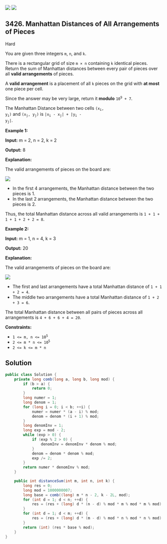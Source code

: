 [![](https://img.shields.io/github/stars/javadev/LeetCode-in-Java?label=Stars&style=flat-square)](https://github.com/javadev/LeetCode-in-Java)
[![](https://img.shields.io/github/forks/javadev/LeetCode-in-Java?label=Fork%20me%20on%20GitHub%20&style=flat-square)](https://github.com/javadev/LeetCode-in-Java/fork)

## 3426\. Manhattan Distances of All Arrangements of Pieces

Hard

You are given three integers `m`, `n`, and `k`.

There is a rectangular grid of size `m × n` containing `k` identical pieces. Return the sum of Manhattan distances between every pair of pieces over all **valid arrangements** of pieces.

A **valid arrangement** is a placement of all `k` pieces on the grid with **at most** one piece per cell.

Since the answer may be very large, return it **modulo** <code>10<sup>9</sup> + 7</code>.

The Manhattan Distance between two cells <code>(x<sub>i</sub>, y<sub>i</sub>)</code> and <code>(x<sub>j</sub>, y<sub>j</sub>)</code> is <code>|x<sub>i</sub> - x<sub>j</sub>| + |y<sub>i</sub> - y<sub>j</sub>|</code>.

**Example 1:**

**Input:** m = 2, n = 2, k = 2

**Output:** 8

**Explanation:**

The valid arrangements of pieces on the board are:

![](https://leetcode-images.github.io/g3401_3500/s3426_manhattan_distances_of_all_arrangements_of_pieces/untitled-diagramdrawio.png)

*   In the first 4 arrangements, the Manhattan distance between the two pieces is 1.
*   In the last 2 arrangements, the Manhattan distance between the two pieces is 2.

Thus, the total Manhattan distance across all valid arrangements is `1 + 1 + 1 + 1 + 2 + 2 = 8`.

**Example 2:**

**Input:** m = 1, n = 4, k = 3

**Output:** 20

**Explanation:**

The valid arrangements of pieces on the board are:

![](https://leetcode-images.github.io/g3401_3500/s3426_manhattan_distances_of_all_arrangements_of_pieces/4040example2drawio.png)

*   The first and last arrangements have a total Manhattan distance of `1 + 1 + 2 = 4`.
*   The middle two arrangements have a total Manhattan distance of `1 + 2 + 3 = 6`.

The total Manhattan distance between all pairs of pieces across all arrangements is `4 + 6 + 6 + 4 = 20`.

**Constraints:**

*   <code>1 <= m, n <= 10<sup>5</sup></code>
*   <code>2 <= m * n <= 10<sup>5</sup></code>
*   `2 <= k <= m * n`

## Solution

```java
public class Solution {
    private long comb(long a, long b, long mod) {
        if (b > a) {
            return 0;
        }
        long numer = 1;
        long denom = 1;
        for (long i = 0; i < b; ++i) {
            numer = numer * (a - i) % mod;
            denom = denom * (i + 1) % mod;
        }
        long denomInv = 1;
        long exp = mod - 2;
        while (exp > 0) {
            if (exp % 2 > 0) {
                denomInv = denomInv * denom % mod;
            }
            denom = denom * denom % mod;
            exp /= 2;
        }
        return numer * denomInv % mod;
    }

    public int distanceSum(int m, int n, int k) {
        long res = 0;
        long mod = 1000000007;
        long base = comb((long) m * n - 2, k - 2L, mod);
        for (int d = 1; d < n; ++d) {
            res = (res + (long) d * (n - d) % mod * m % mod * m % mod) % mod;
        }
        for (int d = 1; d < m; ++d) {
            res = (res + (long) d * (m - d) % mod * n % mod * n % mod) % mod;
        }
        return (int) (res * base % mod);
    }
}
```